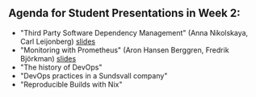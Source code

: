 ## Agenda for Student Presentations in Week 2:
- "Third Party Software Dependency Management" (Anna Nikolskaya, Carl Leijonberg) [slides](https://github.com/KTH/devops-course/blob/2021/contributions/presentation/week2/annnik-carllei/Third%20party%20software%20Dependency%20Management%20%20with%20OWASP.pdf)
- "Monitoring with Prometheus" (Aron Hansen Berggren, Fredrik Björkman) [slides](TBD)
- "The history of DevOps"
- "DevOps practices in a Sundsvall company"
- "Reproducible Builds with Nix"
